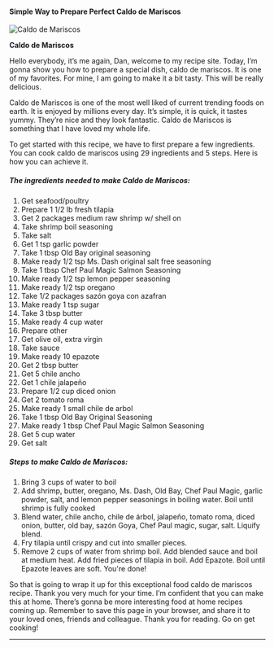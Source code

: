             

#### Simple Way to Prepare Perfect Caldo de Mariscos

![Caldo de Mariscos](https://img-global.cpcdn.com/recipes/6591543369007104/751x532cq70/caldo-de-mariscos-recipe-main-photo.jpg)

**Caldo de Mariscos**

Hello everybody, it’s me again, Dan, welcome to my recipe site. Today, I’m gonna show you how to prepare a special dish, caldo de mariscos. It is one of my favorites. For mine, I am going to make it a bit tasty. This will be really delicious.

Caldo de Mariscos is one of the most well liked of current trending foods on earth. It is enjoyed by millions every day. It’s simple, it is quick, it tastes yummy. They’re nice and they look fantastic. Caldo de Mariscos is something that I have loved my whole life.

To get started with this recipe, we have to first prepare a few ingredients. You can cook caldo de mariscos using 29 ingredients and 5 steps. Here is how you can achieve it.

##### The ingredients needed to make Caldo de Mariscos:

1.  Get seafood/poultry
2.  Prepare 1 1/2 lb fresh tilapia
3.  Get 2 packages medium raw shrimp w/ shell on
4.  Take shrimp boil seasoning
5.  Take salt
6.  Get 1 tsp garlic powder
7.  Take 1 tbsp Old Bay original seasoning
8.  Make ready 1/2 tsp Ms. Dash original salt free seasoning
9.  Take 1 tbsp Chef Paul Magic Salmon Seasoning
10.  Make ready 1/2 tsp lemon pepper seasoning
11.  Make ready 1/2 tsp oregano
12.  Take 1/2 packages sazón goya con azafran
13.  Make ready 1 tsp sugar
14.  Take 3 tbsp butter
15.  Make ready 4 cup water
16.  Prepare other
17.  Get olive oil, extra virgin
18.  Take sauce
19.  Make ready 10 epazote
20.  Get 2 tbsp butter
21.  Get 5 chile ancho
22.  Get 1 chile jalapeño
23.  Prepare 1/2 cup diced onion
24.  Get 2 tomato roma
25.  Make ready 1 small chile de arbol
26.  Take 1 tbsp Old Bay Original Seasoning
27.  Make ready 1 tbsp Chef Paul Magic Salmon Seasoning
28.  Get 5 cup water
29.  Get salt

##### Steps to make Caldo de Mariscos:

1.  Bring 3 cups of water to boil
2.  Add shrimp, butter, oregano, Ms. Dash, Old Bay, Chef Paul Magic, garlic powder, salt, and lemon pepper seasonings in boiling water. Boil until shrimp is fully cooked
3.  Blend water, chile ancho, chile de árbol, jalapeño, tomato roma, diced onion, butter, old bay, sazón Goya, Chef Paul magic, sugar, salt. Liquify blend.
4.  Fry tilapia until crispy and cut into smaller pieces.
5.  Remove 2 cups of water from shrimp boil. Add blended sauce and boil at medium heat. Add fried pieces of tilapia in boil. Add Epazote. Boil until Epazote leaves are soft. You're done!

So that is going to wrap it up for this exceptional food caldo de mariscos recipe. Thank you very much for your time. I’m confident that you can make this at home. There’s gonna be more interesting food at home recipes coming up. Remember to save this page in your browser, and share it to your loved ones, friends and colleague. Thank you for reading. Go on get cooking!

* * *